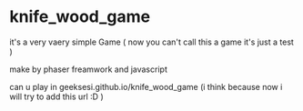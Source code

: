 # knife_wood_game
it's a very vaery simple Game ( now you can't call this a game it's just a test )

make by phaser freamwork and javascript

can u play in geeksesi.github.io/knife_wood_game (i think because now i will try to add this url :D )